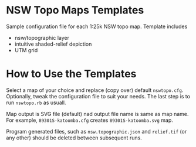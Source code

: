 # NSW Topo Maps Templates

Sample configuration file for each 1:25k NSW topo map. Template includes

- nsw/topographic layer
- intuitive shaded-relief depiction
- UTM grid

# How to Use the Templates

Select a map of your choice and replace (copy over) default `nswtopo.cfg`. Optionally, tweak the configuration file to suit your needs. The last step is to run `nswtopo.rb` as usuall.

Map output is SVG file (default) nad output file name is same as map name. For example, `89301S-katoomba.cfg` creates `89301S-katoomba.svg` map.

Program generated files, such as `nsw.topographic.json` and `relief.tif` (or any other) should be deleted between subsequent runs.